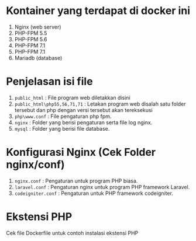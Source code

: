 # Kontainer yang terdapat di docker ini
1. Nginx (web server)
1. PHP-FPM 5.5
1. PHP-FPM 5.6
1. PHP-FPM 7.1
1. PHP-FPM 7.1
1. Mariadb (database)

# Penjelasan isi file 
1. `public_html` : File program web diletakkan disini
1. `public_html\php55,56,71,71` : Letakan program web disalah satu folder tersebut dan php dengan versi tersebut akan tereksekusi
1. `php\www.conf` : File pengaturan php fpm.
1. `nginx` : Folder yang berisi pengaturan serta file log nginx.
1. `mysql` : Folder yang berisi file database.

# Konfigurasi Nginx (Cek Folder nginx/conf)
1. `nginx.conf` : Pengaturan untuk program PHP biasa.
1. `laravel.conf` : Pengaturan nginx untuk program PHP framework Laravel.
1. `codeigniter.conf` : Pengaturan untuk PHP framework codeigniter.

# Ekstensi PHP
Cek file Dockerfile untuk contoh instalasi ekstensi PHP
